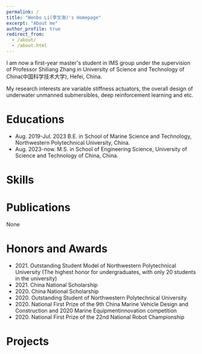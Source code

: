 ```yaml
---
permalink: /
title: "Wenbo Li(李文渤)'s Homepage"
excerpt: "About me"
author_profile: true
redirect_from: 
  - /about/
  - /about.html
---
```


I am now a first-year master's student in IMS group under the supervision of Professor Shiliang Zhang in University of Science and Technology of China(中国科学技术大学), Hefei, China. 

My research interests are variable stiffness actuators, the overall design of underwater unmanned submersibles, deep reinforcement learning and etc.

Educations
======
* Aug. 2019-Jul. 2023 B.E. in School of Marine Science and Technology, Northwestern Polytechnical University, China.
* Aug. 2023-now. M.S. in School of Engineering Science, University of Science and Technology of China, China.

Skills
======

Publications
====
None

Honors and Awards
======
* 2021\. Outstanding Student Model of Northwestern Polytechnical University (The highest honor for undergraduates, with only 20 students in the university)
* 2021\. China National Scholarship
* 2020\. China National Scholarship
* 2020\. Outstanding Student of Northwestern Polytechnical University
* 2020\. National First Prize of the 9th China Marine Vehicle Design and Construction and 2020 Marine Equipmentinnovation competition
* 2020\. National First Prize of the 22nd National Robot Championship 

Projects
======

